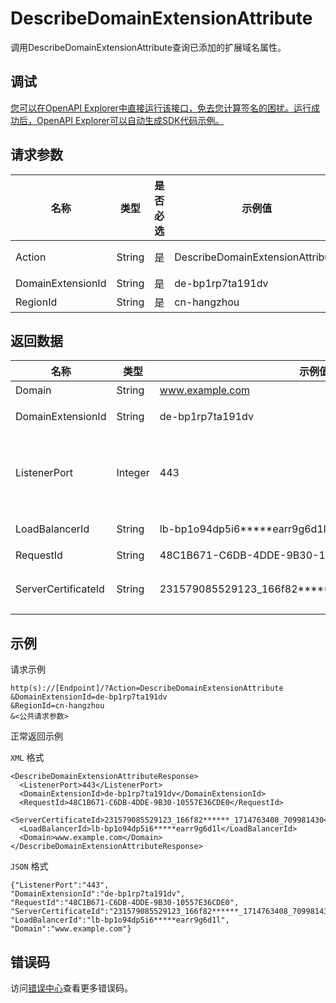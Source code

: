 # DescribeDomainExtensionAttribute

调用DescribeDomainExtensionAttribute查询已添加的扩展域名属性。

## 调试

[您可以在OpenAPI Explorer中直接运行该接口，免去您计算签名的困扰。运行成功后，OpenAPI Explorer可以自动生成SDK代码示例。](https://api.aliyun.com/#product=Slb&api=DescribeDomainExtensionAttribute&type=RPC&version=2014-05-15)

## 请求参数

|名称|类型|是否必选|示例值|描述|
|--|--|----|---|--|
|Action|String|是|DescribeDomainExtensionAttribute|要执行的操作。取值：**DescribeDomainExtensionAttribute**。 |
|DomainExtensionId|String|是|de-bp1rp7ta191dv|扩展域名ID。 |
|RegionId|String|是|cn-hangzhou|负载均衡实例的地域ID。 |

## 返回数据

|名称|类型|示例值|描述|
|--|--|---|--|
|Domain|String|www.example.com|域名。 |
|DomainExtensionId|String|de-bp1rp7ta191dv|扩展域名ID。 |
|ListenerPort|Integer|443|负载均衡实例HTTPS监听的前端端口，取值：**1**~**65535**。 |
|LoadBalancerId|String|lb-bp1o94dp5i6\*\*\*\*\*earr9g6d1l|负载均衡实例ID。 |
|RequestId|String|48C1B671-C6DB-4DDE-9B30-10557E36CDE0|请求ID。 |
|ServerCertificateId|String|231579085529123\_166f82\*\*\*\*\*\*\_1714763408\_709981430|域名使用的服务器证书ID。 |

## 示例

请求示例

```
http(s)://[Endpoint]/?Action=DescribeDomainExtensionAttribute
&DomainExtensionId=de-bp1rp7ta191dv
&RegionId=cn-hangzhou
&<公共请求参数>
```

正常返回示例

`XML` 格式

```
<DescribeDomainExtensionAttributeResponse>
  <ListenerPort>443</ListenerPort>
  <DomainExtensionId>de-bp1rp7ta191dv</DomainExtensionId>
  <RequestId>48C1B671-C6DB-4DDE-9B30-10557E36CDE0</RequestId>
  <ServerCertificateId>231579085529123_166f82******_1714763408_709981430</ServerCertificateId>
  <LoadBalancerId>lb-bp1o94dp5i6*****earr9g6d1l</LoadBalancerId>
  <Domain>www.example.com</Domain>
</DescribeDomainExtensionAttributeResponse>
```

`JSON` 格式

```
{"ListenerPort":"443",
"DomainExtensionId":"de-bp1rp7ta191dv",
"RequestId":"48C1B671-C6DB-4DDE-9B30-10557E36CDE0",
"ServerCertificateId":"231579085529123_166f82******_1714763408_709981430",
"LoadBalancerId":"lb-bp1o94dp5i6*****earr9g6d1l",
"Domain":"www.example.com"}
```

## 错误码

访问[错误中心](https://error-center.alibabacloud.com/status/product/Slb)查看更多错误码。

